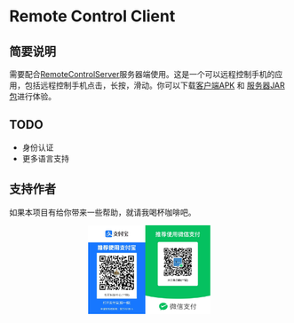 # Remote Control Client
## 简要说明
需要配合[RemoteControlServer](https://github.com/miekir163/RemoteControlServer)服务器端使用。这是一个可以远程控制手机的应用，包括远程控制手机点击，长按，滑动。你可以下载[客户端APK](https://github.com/miekir163/RemoteControlOutput/blob/main/release/V1.0/rt_realease_v1.0.apk) 和 [服务器JAR包](https://github.com/miekir163/RemoteControlOutput/blob/main/release/V1.0/rt.jar)进行体验。

## TODO
 - 身份认证
 - 更多语言支持

## 支持作者
如果本项目有给你带来一些帮助，就请我喝杯咖啡吧。
<div align="center">
   <img src="https://github.com/miekir163/RemoteControlOutput/blob/main/image/alipay.jpg?raw=true"  height=160><img src="https://github.com/miekir163/RemoteControlOutput/blob/main/image/wechat.jpg?raw=true" height=160>
</div>
